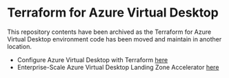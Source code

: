 # Terraform for Azure Virtual Desktop

This repository contents have been archived as the Terraform for Azure Virtual Desktop environment code has been moved and maintain in another location.

* Configure Azure Virtual Desktop with Terraform [here](https://learn.microsoft.com/en-us/azure/developer/terraform/configure-azure-virtual-desktop)
* Enterprise-Scale Azure Virtual Desktop Landing Zone Accelerator [here](https://github.com/Azure/avdaccelerator/tree/main/workload/terraform/greenfield)
  
